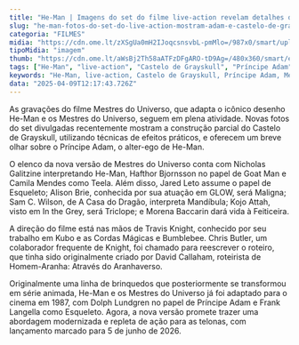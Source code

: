```yaml
---
title: "He-Man | Imagens do set do filme live-action revelam detalhes de Adam e do Castelo de Grayskull"
slug: "he-man-fotos-do-set-do-live-action-mostram-adam-e-castelo-de-grayskull"
categoria: "FILMES"
midia: "https://cdn.ome.lt/zXSgUa0mH2IJoqcsnsvbL-pmMlo=/987x0/smart/uploads/conteudo/fotos/grayskull.jpg"
tipoMidia: "imagem"
thumb: "https://cdn.ome.lt/aWsBj2Th58aATFzDFgARO-tD9Ag=/480x360/smart/extras/conteudos/grayskull.jpg"
tags: ["He-Man", "live-action", "Castelo de Grayskull", "Príncipe Adam", "Mestres do Universo", "Nicholas Galitzine", "Travis Knight", "efeitos práticos"]
keywords: "He-Man, live-action, Castelo de Grayskull, Príncipe Adam, Mestres do Universo, Nicholas Galitzine, Travis Knight, efeitos práticos"
data: "2025-04-09T12:17:43.726Z"
---
```


As gravações do filme Mestres do Universo, que adapta o icônico desenho He-Man e os Mestres do Universo, seguem em plena atividade. Novas fotos do set divulgadas recentemente mostram a construção parcial do Castelo de Grayskull, utilizando técnicas de efeitos práticos, e oferecem um breve olhar sobre o Príncipe Adam, o alter-ego de He-Man.

O elenco da nova versão de Mestres do Universo conta com Nicholas Galitzine interpretando He-Man, Hafthor Bjornsson no papel de Goat Man e Camila Mendes como Teela. Além disso, Jared Leto assume o papel de Esqueleto; Alison Brie, conhecida por sua atuação em GLOW, será Maligna; Sam C. Wilson, de A Casa do Dragão, interpreta Mandíbula; Kojo Attah, visto em In the Grey, será Triclope; e Morena Baccarin dará vida à Feiticeira.

A direção do filme está nas mãos de Travis Knight, conhecido por seu trabalho em Kubo e as Cordas Mágicas e Bumblebee. Chris Butler, um colaborador frequente de Knight, foi chamado para reescrever o roteiro, que tinha sido originalmente criado por David Callaham, roteirista de Homem-Aranha: Através do Aranhaverso.

Originalmente uma linha de brinquedos que posteriormente se transformou em série animada, He-Man e os Mestres do Universo já foi adaptado para o cinema em 1987, com Dolph Lundgren no papel de Príncipe Adam e Frank Langella como Esqueleto. Agora, a nova versão promete trazer uma abordagem modernizada e repleta de ação para as telonas, com lançamento marcado para 5 de junho de 2026.